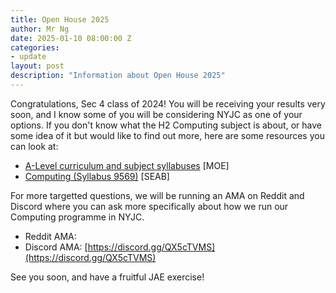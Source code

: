 ```yaml
---
title: Open House 2025
author: Mr Ng
date: 2025-01-10 08:00:00 Z
categories:
- update
layout: post
description: "Information about Open House 2025"
---
```


Congratulations, Sec 4 class of 2024! You will be receiving your results very soon, and I know some of you will be considering NYJC as one of your options. If you don't know what the H2 Computing subject is about, or have some idea of it but would like to find out more, here are some resources you can look at:

- [A-Level curriculum and subject syllabuses](https://www.moe.gov.sg/post-secondary/a-level-curriculum-and-subject-syllabuses) [MOE]
- [Computing (Syllabus 9569)](https://www.seab.gov.sg/docs/default-source/national-examinations/syllabus/alevel/2025-a-level-syllabus/9569_y25_sy.pdf) [SEAB]

For more targetted questions, we will be running an AMA on Reddit and Discord where you can ask more specifically about how we run our Computing programme in NYJC.

- Reddit AMA: <link to be provided>
- Discord AMA: [https://discord.gg/QX5cTVMS](https://discord.gg/QX5cTVMS)

See you soon, and have a fruitful JAE exercise!
